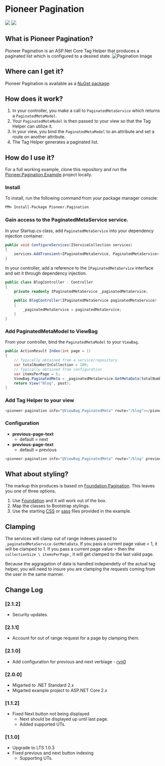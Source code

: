 # Pioneer Pagination

[![](https://img.shields.io/nuget/v/Pioneer.Pagination.svg)](https://www.nuget.org/packages/Pioneer.Pagination/)
[![](https://img.shields.io/nuget/dt/Pioneer.Pagination.svg)](https://www.nuget.org/packages/Pioneer.Pagination/)


## What is Pioneer Pagination?
Pioneer Pagination is an ASP.Net Core Tag Helper that produces a paginated list which is configured to a desired state.
![Pagination Image](http://pioneercode.com/images/github/pioneer-pagination.png "Pagination Image")

## Where can I get it?
Pioneer Pagination is available as a [NuGet package](https://www.nuget.org/packages/Pioneer.Pagination/). 

## How does it work?
1. In your controller, you make a call to ```PaginatedMetaService``` which returns a ```PaginatedMetaModel```.
2. Your ```PaginatedMetaModel``` is then passed to your view so that the Tag Helper can utilize it. 
3. In your view, you bind the ```PaginatedMetaModel``` to an attribute and set a route on another attribute.
4. The Tag Helper generates a paginated list. 

## How do I use it?

For a full working example, clone this repository and run the [Pioneer.Pagination.Example](https://github.com/PioneerCode/pioneer-pagination/tree/master/src/Pioneer.Pagination.Example) project locally.

### Install
To install, run the following command from your package manager console:
```cmd
PM> Install-Package Pioneer.Pagination
```

### Gain access to the PaginatedMetaService service. 

In your Startup.cs class, add ```PaginatedMetaService``` into your dependency injection container.
```csharp
public void ConfigureServices(IServiceCollection services)
{
    services.AddTransient<IPaginatedMetaService, PaginatedMetaService>();
}
```

In your controller, add a reference to the ```IPaginatedMetaService``` interface and set it through dependency injection.
```csharp
public class BlogController : Controller
{
    private readonly IPaginatedMetaService _paginatedMetaService;

    public BlogController(IPaginatedMetaService paginatedMetaService)
    {
        _paginatedMetaService = paginatedMetaService;
    }
}
```

### Add PaginatedMetaModel to ViewBag
From your controller, bind the ```PaginatedMetaModel``` to your ```ViewBag```.
```csharp
public ActionResult Index(int page = 1)
{
	// Typically obtained from a service/repository
    var totalNumberInCollection = 100;
	// Typically obtained from configuration
    var itemsPerPage = 5;
    ViewBag.PaginatedMeta = _paginatedMetaService.GetMetaData(totalNumberInCollection, page, itemsPerPage);
    return View("Blog", post);
}
```

### Add Tag Helper to your view
```csharp
<pioneer-pagination info="@ViewBag.PaginatedMeta" route="/blog"></pioneer-pagination>
```

### Configuration

- **previous-page-text**
  - default = next
- **previous-page-text**
  - default = previous

```csharp
<pioneer-pagination info="@ViewBag.PaginatedMeta" route="/blog" previous-page-text="hey" next-page-text="you"></pioneer-pagination>
```

## What about styling?
The markup this produces is based on [Foundation Pagination](http://foundation.zurb.com/sites/docs/pagination.html).  This leaves you one of three options.

1. Use [Foundation](http://foundation.zurb.com/sites/docs/) and it will work out of the box.
2. Map the classes to Bootstrap stylings.
3. Use the starting [CSS](https://github.com/PioneerCode/pioneer-pagination/blob/master/src/Pioneer.Pagination.Example/wwwroot/pioneer.pagination.css) or [sass](https://github.com/PioneerCode/pioneer-pagination/blob/master/src/Pioneer.Pagination.Example/sass/pioneer.pagination.scss) files provided in the example.

## Clamping
The services will clamp out of range indexes passed to `_paginatedMetaService.GetMetaData`.  If you pass a current page value < 1, it will be clamped to 1.
If you pass a current page value > then the `collectionSize \ itemsPerPage` , it will get clamped to the last valid page.

Because the aggragation of data is handled independetly of the actual tag helper, you will need to insure you are clamping the requests coming from the user in the same manner.

## Change Log

### [2.1.2]
- Security updates. 

### [2.1.1]
- Account for out of range request for a page by clamping them. 

### [2.1.0]
- Add configuration for previous and next verbiage - [ryn0](https://github.com/ryn0)

### [2.0.0]
- Migarted to .NET Standard 2.x
- Migarted example project to ASP.NET Core 2.x

### [1.1.2]
- Fixed Next button not being displayed 
	- Next should be displayed up until last page.
	- Added supported UTs. 

### [1.1.0]
- Upgrade to LTS 1.0.3
- Fixed previous and next button indexing
   - Supporting UTs.
